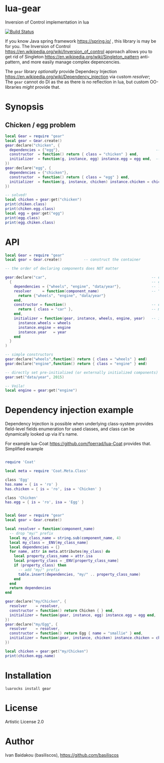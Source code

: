 # lua-gear
Inversion of Control implementation in lua

[![Build Status](https://travis-ci.org/basiliscos/lua-gear.png)](https://travis-ci.org/basiliscos/lua-gear)

If you know Java spring framework https://spring.io/ , this library is may be for you. The Inversion of Control https://en.wikipedia.org/wiki/Inversion_of_control approach allows you to get rid of Singleton https://en.wikipedia.org/wiki/Singleton_pattern anti-pattern, and more easily manage complex depencencies.

The `gear` library *optionally* provide Dependecy Injection https://en.wikipedia.org/wiki/Dependency_injection via custom *resolver*; The `gear` cannot do DI as the as there is no reflection in lua, but custom OO-libraries _might_ provide that.

# Synopsis

## Chicken / egg problem

```lua
local Gear = require "gear"
local gear = Gear.create()
gear:declare("chicken", {
  dependencies = {"egg"},                                            -- optional
  constructor  = function() return { class = "chicken" } end,
  initializer  = function(g, instance, egg) instance.egg = egg end,  -- optional
})
gear:declare("egg", {
  dependencies = {"chicken"},
  constructor  = function() return { class = "egg" } end,
  initializer  = function(g, instance, chicken) instance.chicken = chicken end,
})

-- solved!
local chicken = gear:get("chicken")
print(chiken.class)
print(chiken.egg.class)
local egg = gear:get("egg")
print(egg.class)
print(egg.chiken.class)

```

# API

```lua
local Gear = require "gear"
local gear = Gear.create()          -- construct the container

-- the order of declaring components does NOT matter

gear:declare("car",                                                -- component name, required
  {                                                                -- component descriptor, required
    dependencies = {"wheels", "engine", "data/year"},              -- list of names of dependecies, optional
    resolver     = function(component_name)                        -- "dynamic" dependencies, needed for DI
      return {"wheels", "engine", "data/year"}
    end,
    constructor = function()                                       -- constructor, required
      return { class = "car" },                                    -- must return something non-nill
    end,
    initializer = function(gear, instance, wheels, engine, year)   -- initializer, optional
      instance.wheels = wheels
      instance.engine = engine
      instance.year   = year
    end
  }
)

-- simple constructors
gear:declare("wheels",function() return { class = "wheels" } end)
gear:declare("engine",function() return { class = "engine" } end)

-- directly set pre-initialized (or externally initialized components)
gear:set("data/year", 2015)

-- Voila!
local engine = gear:get("engine") 
```

# Dependency injection example

Dependency Injection is possible when underlying class-system provides field-level fields enumeration for used classes, and class can be dynamically looked up via it's name. 

For example lua-Coat https://github.com/fperrad/lua-Coat provides that. Simplified example

```lua

require 'Coat'

local meta = require 'Coat.Meta.Class'

class 'Egg'
has.name = { is = 'ro' }
has.chicken = { is = 'ro', isa = 'Chicken' }

class 'Chicken'
has.egg = { is = 'ro', isa = 'Egg' }


local Gear = require "gear"
local gear = Gear.create()

local resolver = function(component_name)
  -- drop "my/" prefix
  local my_class_name = string.sub(component_name, 4)
  local my_class = _ENV[my_class_name]
  local dependencies = {}
  for name, attr in meta.attributes(my_class) do
    local property_class_name = attr.isa
    local property_class = _ENV[property_class_name]
    if (property_class) then
      -- add "my/" prefix
      table.insert(dependencies, "my/" .. property_class_name)
    end
  end
  return dependencies
end

gear:declare("my/Chicken", {
  resolver    = resolver,
  constructor = function() return Chicken { } end,
  initializer = function(gear, instance, egg) instance.egg = egg end,
})
gear:declare("my/Egg", {
  resolver    = resolver,
  constructor = function() return Egg { name = "smallie" } end,
  initializer = function(gear, instance, chicken) instance.chicken = chicken end,
})

local chicken = gear:get("my/Chicken")
print(chicken.egg.name)

```

# Installation

`luarocks install gear`

# License 

Artistic License 2.0

# Author

Ivan Baidakou (basiliscos), https://github.com/basiliscos
